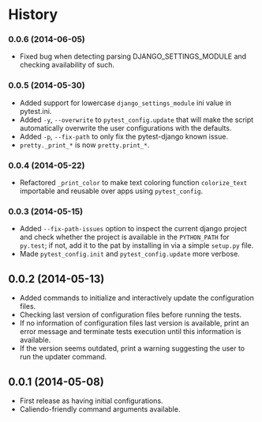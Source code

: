 # History

### 0.0.6 (2014-06-05)

* Fixed bug when detecting parsing DJANGO_SETTINGS_MODULE and checking
availability of such.

### 0.0.5 (2014-05-30)

* Added support for lowercase `django_settings_module` ini value in pytest.ini.
* Added `-y`, `--overwrite` to `pytest_config.update` that will make the script
automatically overwrite the user configurations with the defaults.
* Added `-p`, `--fix-path` to only fix the pytest-django known issue.
* `pretty._print_*` is now `pretty.print_*`.

### 0.0.4 (2014-05-22)

* Refactored `_print_color` to make text coloring function `colorize_text`
importable and reusable over apps using `pytest_config`.

### 0.0.3 (2014-05-15)

* Added `--fix-path-issues` option to inspect the current django project and
check whether the project is available in the `PYTHON_PATH` for `py.test`;
if not, add it to the pat by installing in via a simple `setup.py` file.
* Made `pytest_config.init` and `pytest_config.update` more verbose.

## 0.0.2 (2014-05-13)

* Added commands to initialize and interactively update the configuration files.
* Checking last version of configuration files before running the tests.
 * If no information of configuration files last version is available,
   print an error message and terminate tests execution until this information
   is available.
 * If the version seems outdated, print a warning suggesting the user to run
the updater command.

## 0.0.1 (2014-05-08)

* First release as having initial configurations.
* Caliendo-friendly command arguments available.
